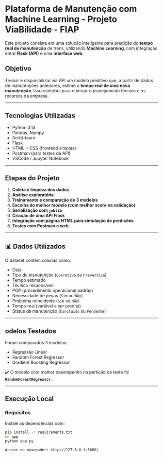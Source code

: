# Plataforma de Manutenção com Machine Learning - Projeto ViaBilidade - FIAP 

Este projeto consiste em uma solução inteligente para predição do **tempo real de manutenção** de trens, utilizando **Machine Learning**, com integração entre **Flask (API)** e uma **interface web**.

## Objetivo

Treinar e disponibilizar via API um modelo preditivo que, a partir de dados de manutenções anteriores, estime o **tempo real de uma nova manutenção**. Isso contribui para otimizar o planejamento técnico e os recursos da empresa.

---

## Tecnologias Utilizadas

- Python 3.13
- Pandas, Numpy
- Scikit-learn
- Flask
- HTML + CSS (frontend simples)
- Postman (para testes da API)
- VSCode / Jupyter Notebook

---

## Etapas do Projeto

1. **Coleta e limpeza dos dados**
2. **Análise exploratória**
3. **Treinamento e comparação de 3 modelos**
4. **Escolha do melhor modelo (com melhor score na validação)**
5. **Serialização com `joblib`**
6. **Criação de uma API Flask**
7. **Integração com página HTML para simulação de predições**
8. **Testes com Postman e web**

---

## 📊 Dados Utilizados

O dataset contém colunas como:
- Data
- Tipo de manutenção (`Corretiva` ou `Preventiva`)
- Tempo estimado
- Técnico responsável
- POP (procedimento operacional padrão)
- Necessidade de peças (`Sim` ou `Não`)
- Problema reincidente (`Sim` ou `Não`)
- Tempo real (variável a ser predita)
- Status da manutenção (`Concluído` ou `Pendente`)

---

## odelos Testados

Foram comparados 3 modelos:
- Regressão Linear
- Random Forest Regressor
- Gradient Boosting Regressor

✔️ O modelo com melhor desempenho na partição de teste foi **`RandomForestRegressor`**.

---

##  Execução Local

### Requisitos
Instale as dependências com:

```bash
pip install -r requirements.txt
cd app
python app.py

Acesse no navegador: http://127.0.0.1:5000/